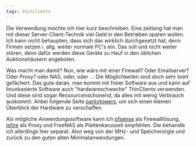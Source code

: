 ```yaml
---
tags: thinclients
---
```

Die Verwendung möchte ich hier kurz beschreiben. Eine zeitlang hat man mit dieser Server-Client-Technik viel Geld in den Betrieben sparen wollen. Ich kann nicht behaupten, dass sich das wirklich durchgesetzt hat, denn Firmen setzen i. allg. weiter normale PC's ein.
Das soll und nicht weiter stören, denn dafür werden diese Geräte zu Hauf in den üblichen Auktionshäusern angeboten.

Was macht man damit? Nun, wie wärs mit einer Firewall? Oder Emailserver? Oder Proxy? oder NAS, oder, oder ... Die Möglichkeiten sind doch sehr breit gefächert.
Das gute daran, man kommt mit freier Software aus und kann auf linuxbasierte Software auch "hardwareschwache" ThinClients verwenden. Und diese sind sogar Ressourcenschonend, da alles mit wenig Verbrauch auskommt. Anbei folgende Seite [parkytowers](http://www.parkytowers.me.uk), um sich einen kleinen Überblick der Hardware zu verschaffen.

Als mögliche Anwendungssoftware kann ich [pfsense](http://www.pfsense.com) als Firewalllösung, [ipfire](http://www.ipfire.org) als Proxy und FreeNAS als Plattenkarussell empfehlen. Die behandle ich allerdings hier separat.
Also weg von der MHz- und Speicherorgie und zurück zu den guten alten Minimalanwendungen. 
